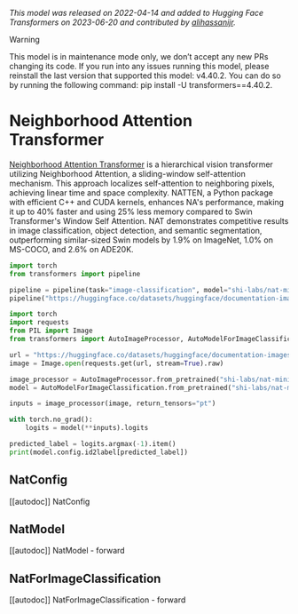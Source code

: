 <!--Copyright 2022 The HuggingFace Team. All rights reserved.

Licensed under the Apache License, Version 2.0 (the "License"); you may not use this file except in compliance with
the License. You may obtain a copy of the License at

http://www.apache.org/licenses/LICENSE-2.0

Unless required by applicable law or agreed to in writing, software distributed under the License is distributed on
an "AS IS" BASIS, WITHOUT WARRANTIES OR CONDITIONS OF ANY KIND, either express or implied. See the License for the
specific language governing permissions and limitations under the License.

⚠️ Note that this file is in Markdown but contain specific syntax for our doc-builder (similar to MDX) that may not be
rendered properly in your Markdown viewer.

-->
*This model was released on 2022-04-14 and added to Hugging Face Transformers on 2023-06-20 and contributed by [alihassanijr](https://huggingface.co/alihassanijr).*

> [!WARNING]
> This model is in maintenance mode only, we don’t accept any new PRs changing its code. If you run into any issues running this model, please reinstall the last version that supported this model: v4.40.2. You can do so by running the following command: pip install -U transformers==4.40.2.

# Neighborhood Attention Transformer

[Neighborhood Attention Transformer](https://huggingface.co/papers/2204.07143) is a hierarchical vision transformer utilizing Neighborhood Attention, a sliding-window self-attention mechanism. This approach localizes self-attention to neighboring pixels, achieving linear time and space complexity. NATTEN, a Python package with efficient C++ and CUDA kernels, enhances NA's performance, making it up to 40% faster and using 25% less memory compared to Swin Transformer's Window Self Attention. NAT demonstrates competitive results in image classification, object detection, and semantic segmentation, outperforming similar-sized Swin models by 1.9% on ImageNet, 1.0% on MS-COCO, and 2.6% on ADE20K.

<hfoptions id="usage">
<hfoption id="Pipeline">

```py
import torch
from transformers import pipeline

pipeline = pipeline(task="image-classification", model="shi-labs/nat-mini-in1k-224", dtype="auto")
pipeline("https://huggingface.co/datasets/huggingface/documentation-images/resolve/main/pipeline-cat-chonk.jpeg")
```

</hfoption>
<hfoption id="AutoModel">

```python
import torch
import requests
from PIL import Image
from transformers import AutoImageProcessor, AutoModelForImageClassification

url = "https://huggingface.co/datasets/huggingface/documentation-images/resolve/main/pipeline-cat-chonk.jpeg"
image = Image.open(requests.get(url, stream=True).raw)

image_processor = AutoImageProcessor.from_pretrained("shi-labs/nat-mini-in1k-224")
model = AutoModelForImageClassification.from_pretrained("shi-labs/nat-mini-in1k-224", dtype="auto")

inputs = image_processor(image, return_tensors="pt")

with torch.no_grad():
    logits = model(**inputs).logits

predicted_label = logits.argmax(-1).item()
print(model.config.id2label[predicted_label])
```

</hfoption>
</hfoptions>

## NatConfig

[[autodoc]] NatConfig

## NatModel

[[autodoc]] NatModel
    - forward

## NatForImageClassification

[[autodoc]] NatForImageClassification
    - forward

